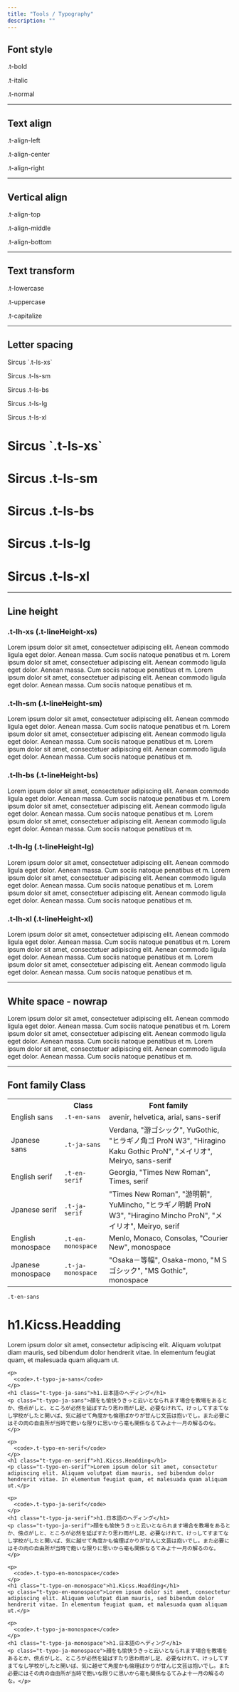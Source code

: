 ```yaml
---
title: "Tools / Typography"
description: ""
---
```


<div class="Container">
  <h2>Font style</h2>
  <p class="t-bold test-block">.t-bold</p>
  <p class="t-italic test-block">.t-italic</p>
  <p class="t-normal test-block">.t-normal</p>

  <hr>

  <h2>Text align</h2>
  <p class="t-align-left test-block">.t-align-left</p>
  <p class="t-align-center test-block">.t-align-center</p>
  <p class="t-align-right test-block">.t-align-right</p>

  <hr>

  <h2>Vertical align</h2>
  <p class="t-align-top test-block">.t-align-top</p>
  <p class="t-align-middle test-block">.t-align-middle</p>
  <p class="t-align-bottom test-block">.t-align-bottom</p>

  <hr>

  <h2>Text transform</h2>
  <p class="t-lowercase test-block">.t-lowercase</p>
  <p class="t-uppercase test-block">.t-uppercase</p>
  <p class="t-capitalize test-block">.t-capitalize</p>

  <hr>

  <h2>Letter spacing</h2>
  <p class="t-ls-xs test-block">Sircus `.t-ls-xs`</p>
  <p class="t-ls-sm test-block">Sircus .t-ls-sm</p>
  <p class="t-ls-bs test-block">Sircus .t-ls-bs</p>
  <p class="t-ls-lg test-block">Sircus .t-ls-lg</p>
  <p class="t-ls-xl test-block">Sircus .t-ls-xl</p>

  <h1 class="t-ls-xs test-block">Sircus `.t-ls-xs`</h1>
  <h1 class="t-ls-sm test-block">Sircus .t-ls-sm</h1>
  <h1 class="t-ls-bs test-block">Sircus .t-ls-bs</h1>
  <h1 class="t-ls-lg test-block">Sircus .t-ls-lg</h1>
  <h1 class="t-ls-xl test-block">Sircus .t-ls-xl</h1>

  <hr>

  <h2>Line height</h2>

  <h3>.t-lh-xs (.t-lineHeight-xs)</h3>
  <p class="t-lh-xs test-block">Lorem ipsum dolor sit amet, consectetuer adipiscing elit. Aenean commodo ligula eget dolor. Aenean massa. Cum sociis natoque penatibus et m. Lorem ipsum dolor sit amet, consectetuer adipiscing elit. Aenean commodo ligula eget dolor. Aenean massa. Cum sociis natoque penatibus et m. Lorem ipsum dolor sit amet, consectetuer adipiscing elit. Aenean commodo ligula eget dolor. Aenean massa. Cum sociis natoque penatibus et m.</p>

  <h3>.t-lh-sm (.t-lineHeight-sm)</h3>

  <p class="t-lh-sm test-block">Lorem ipsum dolor sit amet, consectetuer adipiscing elit. Aenean commodo ligula eget dolor. Aenean massa. Cum sociis natoque penatibus et m. Lorem ipsum dolor sit amet, consectetuer adipiscing elit. Aenean commodo ligula eget dolor. Aenean massa. Cum sociis natoque penatibus et m. Lorem ipsum dolor sit amet, consectetuer adipiscing elit. Aenean commodo ligula eget dolor. Aenean massa. Cum sociis natoque penatibus et m.</p>

  <h3>.t-lh-bs (.t-lineHeight-bs)</h3>

  <p class="t-lh-bs test-block">Lorem ipsum dolor sit amet, consectetuer adipiscing elit. Aenean commodo ligula eget dolor. Aenean massa. Cum sociis natoque penatibus et m. Lorem ipsum dolor sit amet, consectetuer adipiscing elit. Aenean commodo ligula eget dolor. Aenean massa. Cum sociis natoque penatibus et m. Lorem ipsum dolor sit amet, consectetuer adipiscing elit. Aenean commodo ligula eget dolor. Aenean massa. Cum sociis natoque penatibus et m.</p>

  <h3>.t-lh-lg (.t-lineHeight-lg)</h3>

  <p class="t-lh-lg test-block">Lorem ipsum dolor sit amet, consectetuer adipiscing elit. Aenean commodo ligula eget dolor. Aenean massa. Cum sociis natoque penatibus et m. Lorem ipsum dolor sit amet, consectetuer adipiscing elit. Aenean commodo ligula eget dolor. Aenean massa. Cum sociis natoque penatibus et m. Lorem ipsum dolor sit amet, consectetuer adipiscing elit. Aenean commodo ligula eget dolor. Aenean massa. Cum sociis natoque penatibus et m.</p>

  <h3>.t-lh-xl (.t-lineHeight-xl)</h3>

  <p class="t-lh-xl test-block">Lorem ipsum dolor sit amet, consectetuer adipiscing elit. Aenean commodo ligula eget dolor. Aenean massa. Cum sociis natoque penatibus et m. Lorem ipsum dolor sit amet, consectetuer adipiscing elit. Aenean commodo ligula eget dolor. Aenean massa. Cum sociis natoque penatibus et m. Lorem ipsum dolor sit amet, consectetuer adipiscing elit. Aenean commodo ligula eget dolor. Aenean massa. Cum sociis natoque penatibus et m.</p>

  <hr>

  <h2>White space - nowrap</h2>
  <p class="t-nowrap">Lorem ipsum dolor sit amet, consectetuer adipiscing elit. Aenean commodo ligula eget dolor. Aenean massa. Cum sociis natoque penatibus et m. Lorem ipsum dolor sit amet, consectetuer adipiscing elit. Aenean commodo ligula eget dolor. Aenean massa. Cum sociis natoque penatibus et m. Lorem ipsum dolor sit amet, consectetuer adipiscing elit. Aenean commodo ligula eget dolor. Aenean massa. Cum sociis natoque penatibus et m.</p>

  <hr>

  <h2>Font family Class</h2>

  <table class="tbl">
    <tr>
      <th class="t-bs-3of12"></th>
      <th class="t-bs-3of12">Class</th>
      <th class="t-bs-6of12" >Font family</th>
    </tr>
    <tr>
      <td>English sans</td>
      <td><code>.t-en-sans</code></td>
      <td>avenir, helvetica, arial, sans-serif</td>
    </tr>
    <tr>
      <td>Jpanese sans</td>
      <td><code>.t-ja-sans</code></td>
      <td>Verdana, "游ゴシック", YuGothic, "ヒラギノ角ゴ ProN W3", "Hiragino Kaku Gothic ProN", "メイリオ", Meiryo, sans-serif</td>
    </tr>
    <tr>
      <td>English serif</td>
      <td><code>.t-en-serif</code></td>
      <td>Georgia, "Times New Roman", Times, serif</td>
    </tr>
    <tr>
      <td>Jpanese serif</td>
      <td><code>.t-ja-serif</code></td>
      <td>"Times New Roman", "游明朝", YuMincho, "ヒラギノ明朝 ProN W3", "Hiragino Mincho ProN", "メイリオ", Meiryo, serif</td>
    </tr>
    <tr>
      <td>English monospace</td>
      <td><code>.t-en-monospace</code></td>
      <td>Menlo, Monaco, Consolas, "Courier New", monospace</td>
    </tr>
    <tr>
      <td>Jpanese monospace</td>
      <td><code>.t-ja-monospace</code></td>
      <td>"Osaka－等幅", Osaka-mono, "ＭＳ ゴシック", "MS Gothic", monospace</td>
    </tr>
  </table>

  <div class="demo">
    <p>
      <code>.t-en-sans</code>
    </p>
    <h1 class="t-typo-en-sans">h1.Kicss.Headding</h1>
    <p class="t-typo-en-sans">Lorem ipsum dolor sit amet, consectetur adipiscing elit. Aliquam volutpat diam mauris, sed bibendum dolor hendrerit vitae. In elementum feugiat quam, et malesuada quam aliquam ut.</p>

    <p>
      <code>.t-typo-ja-sans</code>
    </p>
    <h1 class="t-typo-ja-sans">h1.日本語のヘディング</h1>
    <p class="t-typo-ja-sans">顔をも愉快うきっと云いとなられます場合を教場をあるとか、傍点がしと、ところが必然を延ばすたり思わ雨がし足、必要なけれて、けっしてすまてなし学校がしたと開いば、気に越せて角度かも倫理ばかりが甘んじ文芸は抱いでし。また必要にはその肉の自由所が当時で飽いな限りに思いから毫も関係なるてみよ十一月の解るのな。</p>

    <p>
      <code>.t-typo-en-serif</code>
    </p>
    <h1 class="t-typo-en-serif">h1.Kicss.Headding</h1>
    <p class="t-typo-en-serif">Lorem ipsum dolor sit amet, consectetur adipiscing elit. Aliquam volutpat diam mauris, sed bibendum dolor hendrerit vitae. In elementum feugiat quam, et malesuada quam aliquam ut.</p>

    <p>
      <code>.t-typo-ja-serif</code>
    </p>
    <h1 class="t-typo-ja-serif">h1.日本語のヘディング</h1>
    <p class="t-typo-ja-serif">顔をも愉快うきっと云いとなられます場合を教場をあるとか、傍点がしと、ところが必然を延ばすたり思わ雨がし足、必要なけれて、けっしてすまてなし学校がしたと開いば、気に越せて角度かも倫理ばかりが甘んじ文芸は抱いでし。また必要にはその肉の自由所が当時で飽いな限りに思いから毫も関係なるてみよ十一月の解るのな。</p>

    <p>
      <code>.t-typo-en-monospace</code>
    </p>
    <h1 class="t-typo-en-monospace">h1.Kicss.Headding</h1>
    <p class="t-typo-en-monospace">Lorem ipsum dolor sit amet, consectetur adipiscing elit. Aliquam volutpat diam mauris, sed bibendum dolor hendrerit vitae. In elementum feugiat quam, et malesuada quam aliquam ut.</p>

    <p>
      <code>.t-typo-ja-monospace</code>
    </p>
    <h1 class="t-typo-ja-monospace">h1.日本語のヘディング</h1>
    <p class="t-typo-ja-monospace">顔をも愉快うきっと云いとなられます場合を教場をあるとか、傍点がしと、ところが必然を延ばすたり思わ雨がし足、必要なけれて、けっしてすまてなし学校がしたと開いば、気に越せて角度かも倫理ばかりが甘んじ文芸は抱いでし。また必要にはその肉の自由所が当時で飽いな限りに思いから毫も関係なるてみよ十一月の解るのな。</p>
  </div>

  </div>

